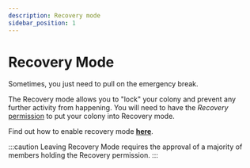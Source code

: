 ```yaml
---
description: Recovery mode
sidebar_position: 1
---
```


# Recovery Mode

Sometimes, you just need to pull on the emergency break.

The Recovery mode allows you to "lock" your colony and prevent any further activity from happening. You will need to have the *Recovery* [permission](./permissions.md#recovery) to put your colony into Recovery mode.

Find out how to enable recovery mode [**here**](../../use/advanced-features/recovery-mode.md).

:::caution
Leaving Recovery Mode requires the approval of a majority of members holding the Recovery permission.
:::
